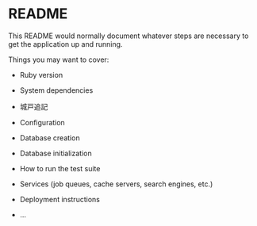 # README

This README would normally document whatever steps are necessary to get the
application up and running.

Things you may want to cover:

* Ruby version

* System dependencies

* 城戸追記


* Configuration

* Database creation

* Database initialization

* How to run the test suite

* Services (job queues, cache servers, search engines, etc.)

* Deployment instructions

* ...